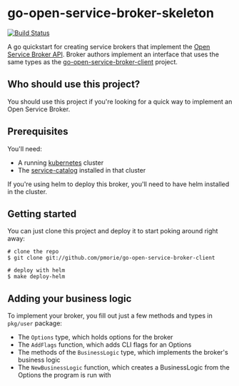 # go-open-service-broker-skeleton

[![Build Status](https://travis-ci.org/pmorie/go-open-service-broker-skeleton.svg?branch=master)](https://travis-ci.org/pmorie/go-open-service-broker-skeleton "Travis")

A go quickstart for creating service brokers that implement the
[Open Service Broker API](https://github.com/openservicebrokerapi/servicebroker).
Broker authors implement an interface that uses the same types as the
[go-open-service-broker-client](https://github.com/pmorie/go-open-service-broker-client)
project.

## Who should use this project?

You should use this project if you're looking for a quick way to implement an
Open Service Broker.

## Prerequisites

You'll need:

- A running [kubernetes](https://github.com/kubernetes/kubernetes) cluster
- The [service-catalog](https://github.com/kubernetes-incubator/service-catalog)
  installed in that cluster

If you're using helm to deploy this broker, you'll need to have helm installed
in the cluster.

## Getting started

You can just clone this project and deploy it to start poking around right away:

```console
# clone the repo
$ git clone git://github.com/pmorie/go-open-service-broker-client

# deploy with helm
$ make deploy-helm
```

## Adding your business logic

To implement your broker, you fill out just a few methods and types in
`pkg/user` package:

- The `Options` type, which holds options for the broker
- The `AddFlags` function, which adds CLI flags for an Options
- The methods of the `BusinessLogic` type, which implements the broker's
  business logic
- The `NewBusinessLogic` function, which creates a BusinessLogic from the
  Options the program is run with

